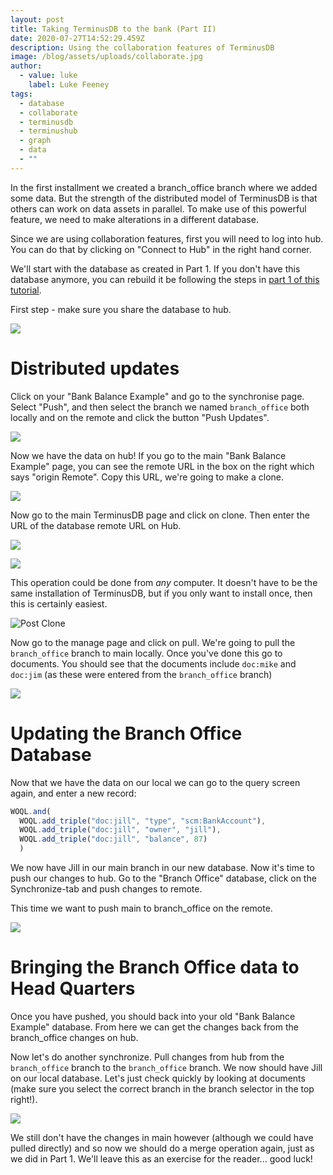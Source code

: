 ```yaml
---
layout: post
title: Taking TerminusDB to the bank (Part II)
date: 2020-07-27T14:52:29.459Z
description: Using the collaboration features of TerminusDB
image: /blog/assets/uploads/collaborate.jpg
author:
  - value: luke
    label: Luke Feeney
tags:
  - database
  - collaborate
  - terminusdb
  - terminushub
  - graph
  - data
  - ""
---
```

In the first installment we created a branch_office branch where we added some data. But the strength of the distributed model of TerminusDB is that others can work on data assets in parallel. To make use of this powerful feature, we need to make alterations in a different database.

Since we are using collaboration features, first you will need to log into hub. You can do that by clicking on "Connect to Hub" in the right hand corner.

We'll start with the database as created in Part 1. If you don't have this database anymore, you can rebuild it be following the steps in [part 1 of this tutorial](https://terminusdb.com/blog/2020/07/27/taking-terminusdb-to-the-bank/).

First step - make sure you share the database to hub.

![](/blog/assets/uploads/upload-to-hub.jpg)

# Distributed updates

Click on your "Bank Balance Example" and go to the synchronise page. Select "Push", and then select the branch we named `branch_office` both locally and on the remote and click the button "Push Updates".

![](/blog/assets/uploads/branch-office-on-hub.jpg)

Now we have the data on hub! If you go to the main "Bank Balance Example" page, you can see the remote URL in the box on the right which says "origin Remote". Copy this URL, we're going to make a clone.

![](/blog/assets/uploads/pushed.jpg)

Now go to the main TerminusDB page and click on clone. Then enter the URL of the database remote URL on Hub. 

![](/blog/assets/uploads/clone.jpg)

![](/blog/assets/uploads/post-clone-2.jpg)

This operation could be done from *any* computer. It doesn't have to be the same installation of TerminusDB, but if you only want to install once, then this is certainly easiest.

![](/blog/assets/uploads/post-clone.jpg "Post Clone")

Now go to the manage page and click on pull. We're going to pull the `branch_office` branch to main locally. Once you've done this go to documents. You should see that the documents include `doc:mike` and `doc:jim` (as these were entered from the `branch_office` branch)

![](/blog/assets/uploads/docs-post-pull.jpg)

# Updating the Branch Office Database

Now that we have the data on our local we can go to the query screen again, and enter a new record:

```javascript
WOQL.and(
  WOQL.add_triple("doc:jill", "type", "scm:BankAccount"),
  WOQL.add_triple("doc:jill", "owner", "jill"),
  WOQL.add_triple("doc:jill", "balance", 87)
  )
```

We now have Jill in our main branch in our new database. Now it's time to push our changes to hub. Go to the "Branch Office" database, click on the Synchronize-tab and push changes to remote.

This time we want to push main to branch_office on the remote.

![](/blog/assets/uploads/post-pull-branch-office.jpg)

# Bringing the Branch Office data to Head Quarters

Once you have pushed, you should back into your old "Bank Balance Example" database. From here we can get the changes back from the branch_office changes on hub.

Now let's do another synchronize. Pull changes from hub from the `branch_office` branch to the `branch_office` branch. We now should have Jill on our local database. Let's just check quickly by looking at documents (make sure you select the correct branch in the branch selector in the top right!).

![](/blog/assets/uploads/docs-with-jill.jpg)

We still don't have the changes in main however (although we could have pulled directly) and so now we should do a merge operation again, just as we did in Part 1. We'll leave this as an exercise for the reader... good luck!
